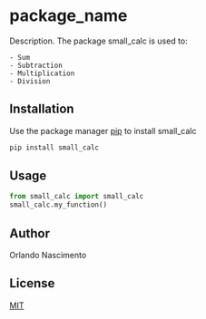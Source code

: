 # package_name

Description. 
The package small_calc is used to:

	- Sum
	- Subtraction
	- Multiplication
	- Division

## Installation

Use the package manager [pip](https://pip.pypa.io/en/stable/) to install small_calc

```bash
pip install small_calc
```

## Usage

```python
from small_calc import small_calc
small_calc.my_function()
```

## Author
Orlando Nascimento

## License
[MIT](https://choosealicense.com/licenses/mit/)